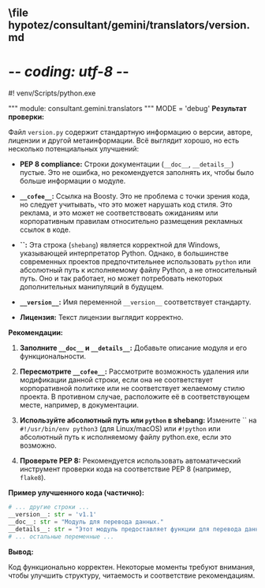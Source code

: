 ## \file hypotez/consultant/gemini/translators/version.md
# -*- coding: utf-8 -*-
#! venv/Scripts/python.exe

""" module: consultant.gemini.translators """
MODE = 'debug'
**Результат проверки:**

Файл `version.py` содержит стандартную информацию о версии, авторе, лицензии и другой метаинформации.  Всё выглядит хорошо, но есть несколько потенциальных улучшений:

* **PEP 8 compliance:**  Строки документации (`__doc__`, `__details__`) пустые.  Это не ошибка, но рекомендуется заполнять их, чтобы было больше информации о модуле.

* **`__cofee__`:**  Ссылка на Boosty.  Это не проблема с точки зрения кода, но следует учитывать, что это может нарушать код стиля.  Это реклама, и это может не соответствовать ожиданиям или корпоративным правилам относительно размещения рекламных ссылок в коде.

* **``:**  Эта строка (`shebang`)  является корректной для Windows, указывающей интерпретатор Python. Однако, в большинстве современных проектов предпочтительнее использовать `python` или абсолютный путь к исполняемому файлу Python, а не относительный путь.  Оно и так работает, но может потребовать некоторых дополнительных манипуляций в будущем.

* **`__version__`:**  Имя переменной `__version__` соответствует стандарту.

* **Лицензия:**  Текст лицензии выглядит корректно.

**Рекомендации:**

1. **Заполните `__doc__` и `__details__`:**  Добавьте описание модуля и его функциональности.

2. **Пересмотрите `__cofee__`:**  Рассмотрите возможность удаления или модификации данной строки, если она не соответствует корпоративной политике или не соответствует желаемому стилю проекта.  В противном случае, расположите её в соответствующем месте, например, в документации.

3. **Используйте абсолютный путь или `python` в shebang:**  Измените `` на `#!/usr/bin/env python3` (для Linux/macOS) или `#!python` или абсолютный путь к исполняемому файлу python.exe,  если это возможно.

4. **Проверьте PEP 8:**  Рекомендуется использовать автоматический инструмент проверки кода на соответствие PEP 8 (например, `flake8`).

**Пример улучшенного кода (частично):**

```python
# ... другие строки ...
__version__: str = 'v1.1'
__doc__: str = "Модуль для перевода данных."
__details__: str = "Этот модуль предоставляет функции для перевода данных из формата X в формат Y."
# ... остальные переменные ...
```

**Вывод:**

Код функционально корректен.  Некоторые моменты требуют внимания, чтобы улучшить структуру, читаемость и соответствие рекомендациям.
